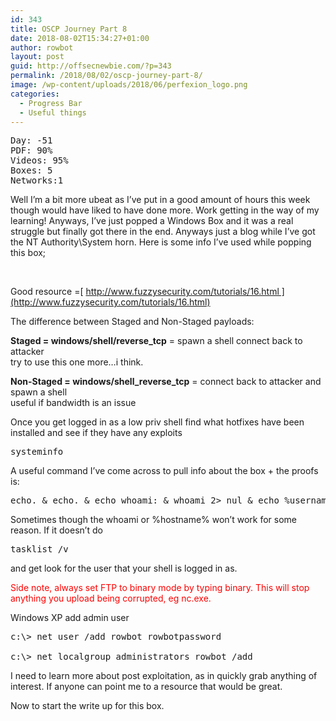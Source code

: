 ```yaml
---
id: 343
title: OSCP Journey Part 8
date: 2018-08-02T15:34:27+01:00
author: rowbot
layout: post
guid: http://offsecnewbie.com/?p=343
permalink: /2018/08/02/oscp-journey-part-8/
image: /wp-content/uploads/2018/06/perfexion_logo.png
categories:
  - Progress Bar
  - Useful things
---
```

<pre class="hljs css"><span class="hljs-selector-tag">Day:</span> <span class="hljs-selector-tag">-51</span>
<span class="hljs-selector-tag">PDF</span>: 90%
<span class="hljs-selector-tag">Videos</span>: 95%
<span class="hljs-selector-tag">Boxes</span>: 5
<span class="hljs-selector-tag">Networks</span><span class="hljs-selector-pseudo">:1</span></pre>

Well I&#8217;m a bit more ubeat as I&#8217;ve put in a good amount of hours this week though would have liked to have done more. Work getting in the way of my learning! Anyways, I&#8217;ve just popped a Windows Box and it was a real struggle but finally got there in the end. Anyways just a blog while I&#8217;ve got the NT Authority\System horn. Here is some info I&#8217;ve used while popping this box;

 

Good resource =[ http://www.fuzzysecurity.com/tutorials/16.html ](http://www.fuzzysecurity.com/tutorials/16.html)

The difference between Staged and Non-Staged payloads:

**Staged = windows/shell/reverse_tcp** = spawn a shell connect back to attacker  
try to use this one more&#8230;i think.

**Non-Staged = windows/shell\_reverse\_tcp** = connect back to attacker and spawn a shell  
useful if bandwidth is an issue

Once you get logged in as a low priv shell find what hotfixes have been installed and see if they have any exploits

<pre>systeminfo</pre>

A useful command I&#8217;ve come across to pull info about the box + the proofs is:

<pre>echo. & echo. & <span class="red">echo</span> whoami: & <span class="red">whoami</span> 2&gt; nul & <span class="red">echo</span> %username% 2&gt; nul & echo. & <span class="red">echo</span> Hostname: & hostname & echo. & ipconfig /all & echo. & <span class="red">echo</span> proof.txt: &  type <span class="green">"C:\Documents and Settings\Administrator\Desktop\proof.txt"</span></pre>

Sometimes though the whoami or %hostname% won&#8217;t work for some reason. If it doesn&#8217;t do

<pre>tasklist /v</pre>

and get look for the user that your shell is logged in as.

<span style="color: #ff0000;">Side note, always set FTP to binary mode by typing binary. This will stop anything you upload being corrupted, eg nc.exe.</span>

Windows XP add admin user

<pre>c:\&gt; net user /add rowbot rowbotpassword

c:\&gt; net localgroup administrators rowbot /add</pre>

I need to learn more about post exploitation, as in quickly grab anything of interest. If anyone can point me to a resource that would be great.

Now to start the write up for this box.<figure class="wp-block-image aligncenter">

<img src="https://i0.wp.com/offsecnewbie.com/wp-content/uploads/2018/08/happy-rowbot.png?w=680" alt="" class="wp-image-379" data-recalc-dims="1" /> </figure>